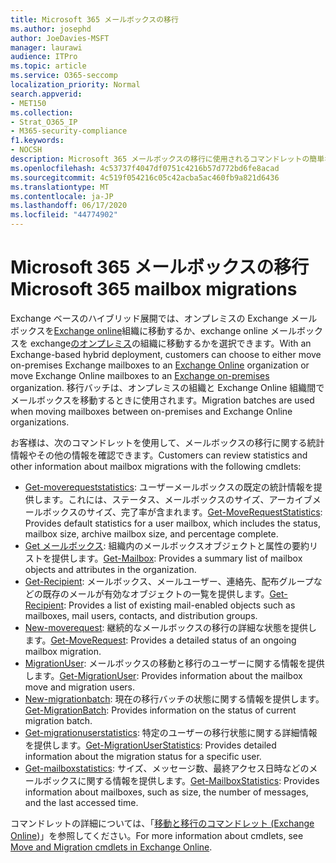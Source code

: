 ```yaml
---
title: Microsoft 365 メールボックスの移行
ms.author: josephd
author: JoeDavies-MSFT
manager: laurawi
audience: ITPro
ms.topic: article
ms.service: O365-seccomp
localization_priority: Normal
search.appverid:
- MET150
ms.collection:
- Strat_O365_IP
- M365-security-compliance
f1.keywords:
- NOCSH
description: Microsoft 365 メールボックスの移行に使用されるコマンドレットの簡単な概要。
ms.openlocfilehash: 4c53737f4047df0751c4216b57d772bd6fe8acad
ms.sourcegitcommit: 4c519f054216c05c42acba5ac460fb9a821d6436
ms.translationtype: MT
ms.contentlocale: ja-JP
ms.lasthandoff: 06/17/2020
ms.locfileid: "44774902"
---
```

# <a name="microsoft-365-mailbox-migrations"></a><span data-ttu-id="1e25f-103">Microsoft 365 メールボックスの移行</span><span class="sxs-lookup"><span data-stu-id="1e25f-103">Microsoft 365 mailbox migrations</span></span>

<span data-ttu-id="1e25f-104">Exchange ベースのハイブリッド展開では、オンプレミスの Exchange メールボックスを[Exchange online](https://docs.microsoft.com/Exchange/exchange-online)組織に移動するか、exchange online メールボックスを exchange[のオンプレミス](https://docs.microsoft.com/Exchange/exchange-server)の組織に移動するかを選択できます。</span><span class="sxs-lookup"><span data-stu-id="1e25f-104">With an Exchange-based hybrid deployment, customers can choose to either move on-premises Exchange mailboxes to an [Exchange Online](https://docs.microsoft.com/Exchange/exchange-online) organization or move Exchange Online mailboxes to an [Exchange on-premises](https://docs.microsoft.com/Exchange/exchange-server) organization.</span></span> <span data-ttu-id="1e25f-105">移行バッチは、オンプレミスの組織と Exchange Online 組織間でメールボックスを移動するときに使用されます。</span><span class="sxs-lookup"><span data-stu-id="1e25f-105">Migration batches are used when moving mailboxes between on-premises and Exchange Online organizations.</span></span>

<span data-ttu-id="1e25f-106">お客様は、次のコマンドレットを使用して、メールボックスの移行に関する統計情報やその他の情報を確認できます。</span><span class="sxs-lookup"><span data-stu-id="1e25f-106">Customers can review statistics and other information about mailbox migrations with the following cmdlets:</span></span>

- <span data-ttu-id="1e25f-107">[Get-moverequeststatistics](https://docs.microsoft.com/powershell/module/exchange/move-and-migration/Get-MoveRequestStatistics?view=exchange-ps): ユーザーメールボックスの既定の統計情報を提供します。これには、ステータス、メールボックスのサイズ、アーカイブメールボックスのサイズ、完了率が含まれます。</span><span class="sxs-lookup"><span data-stu-id="1e25f-107">[Get-MoveRequestStatistics](https://docs.microsoft.com/powershell/module/exchange/move-and-migration/Get-MoveRequestStatistics?view=exchange-ps): Provides default statistics for a user mailbox, which includes the status, mailbox size, archive mailbox size, and percentage complete.</span></span>
- <span data-ttu-id="1e25f-108">[Get メールボックス](https://docs.microsoft.com/powershell/module/exchange/mailboxes/Get-Mailbox?view=exchange-ps
): 組織内のメールボックスオブジェクトと属性の要約リストを提供します。</span><span class="sxs-lookup"><span data-stu-id="1e25f-108">[Get-Mailbox](https://docs.microsoft.com/powershell/module/exchange/mailboxes/Get-Mailbox?view=exchange-ps
): Provides a summary list of mailbox objects and attributes in the organization.</span></span>
- <span data-ttu-id="1e25f-109">[Get-Recipient](https://docs.microsoft.com/powershell/module/exchange/users-and-groups/Get-Recipient?view=exchange-ps): メールボックス、メールユーザー、連絡先、配布グループなどの既存のメールが有効なオブジェクトの一覧を提供します。</span><span class="sxs-lookup"><span data-stu-id="1e25f-109">[Get-Recipient](https://docs.microsoft.com/powershell/module/exchange/users-and-groups/Get-Recipient?view=exchange-ps): Provides a list of existing mail-enabled objects such as mailboxes, mail users, contacts, and distribution groups.</span></span>
- <span data-ttu-id="1e25f-110">[New-moverequest](https://docs.microsoft.com/powershell/module/exchange/move-and-migration/Get-MoveRequest?view=exchange-ps): 継続的なメールボックスの移行の詳細な状態を提供します。</span><span class="sxs-lookup"><span data-stu-id="1e25f-110">[Get-MoveRequest](https://docs.microsoft.com/powershell/module/exchange/move-and-migration/Get-MoveRequest?view=exchange-ps): Provides a detailed status of an ongoing mailbox migration.</span></span>
- <span data-ttu-id="1e25f-111">[MigrationUser](https://docs.microsoft.com/powershell/module/exchange/move-and-migration/Get-MigrationUser?view=exchange-ps): メールボックスの移動と移行のユーザーに関する情報を提供します。</span><span class="sxs-lookup"><span data-stu-id="1e25f-111">[Get-MigrationUser](https://docs.microsoft.com/powershell/module/exchange/move-and-migration/Get-MigrationUser?view=exchange-ps): Provides information about the mailbox move and migration users.</span></span>
- <span data-ttu-id="1e25f-112">[New-migrationbatch](https://docs.microsoft.com/powershell/module/exchange/move-and-migration/Get-MigrationBatch?view=exchange-ps): 現在の移行バッチの状態に関する情報を提供します。</span><span class="sxs-lookup"><span data-stu-id="1e25f-112">[Get-MigrationBatch](https://docs.microsoft.com/powershell/module/exchange/move-and-migration/Get-MigrationBatch?view=exchange-ps): Provides information on the status of current migration batch.</span></span>
- <span data-ttu-id="1e25f-113">[Get-migrationuserstatistics](https://docs.microsoft.com/powershell/module/exchange/move-and-migration/Get-MigrationUserStatistics?view=exchange-ps): 特定のユーザーの移行状態に関する詳細情報を提供します。</span><span class="sxs-lookup"><span data-stu-id="1e25f-113">[Get-MigrationUserStatistics](https://docs.microsoft.com/powershell/module/exchange/move-and-migration/Get-MigrationUserStatistics?view=exchange-ps): Provides detailed information about the migration status for a specific user.</span></span>
- <span data-ttu-id="1e25f-114">[Get-mailboxstatistics](https://docs.microsoft.com/powershell/module/exchange/mailboxes/Get-MailboxStatistics?view=exchange-ps): サイズ、メッセージ数、最終アクセス日時などのメールボックスに関する情報を提供します。</span><span class="sxs-lookup"><span data-stu-id="1e25f-114">[Get-MailboxStatistics](https://docs.microsoft.com/powershell/module/exchange/mailboxes/Get-MailboxStatistics?view=exchange-ps): Provides information about mailboxes, such as size, the number of messages, and the last accessed time.</span></span>

<span data-ttu-id="1e25f-115">コマンドレットの詳細については、「[移動と移行のコマンドレット (Exchange Online](https://docs.microsoft.com/powershell/exchange/exchange-online/exchange-online-powershell?view=exchange-ps))」を参照してください。</span><span class="sxs-lookup"><span data-stu-id="1e25f-115">For more information about cmdlets, see [Move and Migration cmdlets in Exchange Online](https://docs.microsoft.com/powershell/exchange/exchange-online/exchange-online-powershell?view=exchange-ps).</span></span>
